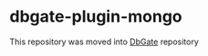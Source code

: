 # dbgate-plugin-mongo

This repository was moved into [DbGate](https://github.com/dbgate/dbgate) repository
